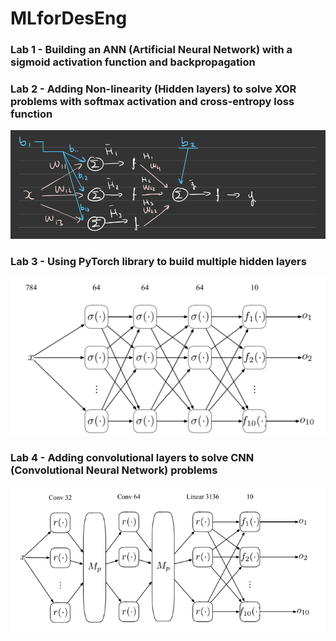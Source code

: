 # MLforDesEng

### Lab 1 - Building an ANN (Artificial Neural Network) with a sigmoid activation function and backpropagation

### Lab 2 - Adding Non-linearity (Hidden layers) to solve XOR problems with softmax activation and cross-entropy loss function

![](img/lab2/diagram.jpeg)

### Lab 3 - Using PyTorch library to build multiple hidden layers

![](img/lab3/network.png)

### Lab 4 - Adding convolutional layers to solve CNN (Convolutional Neural Network) problems

![](img/lab4/convolutionalnetwork.png)
